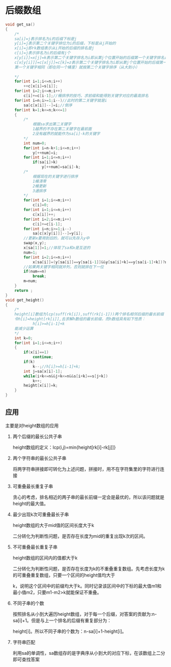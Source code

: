 # 后缀数组



```c++
void get_sa()
{
	/*
	sa[i]=j表示排名为i的后缀下标是j 
	y[i]=j表示第二个关键字排位为i的后缀，下标是从j开始的 
	x[i]=j即rk数组表示从i开始的后缀的排名是j 
	c[i]=j表示排名为i的后缀有j个 
	x[y[i]]=x[j]=k表示第二个关键字排名为i即从第j个位置开始的后缀第一个关键字排名是k
	c[x[y[i]]]=c[x[j]]=c[k]=z表示第二个关键字排名为i即从第j个位置开始的后缀第一个关键字排名k的后缀共有多少个 
	第一个关键字相同（即在同一个桶里）就按第二个关键字排序（从大到小） 
	 
	*/ 
	for(int i=1;i<=n;i++)
		++c[x[i]=s[i]];
	for(int i=2;i<=m;i++)
		c[i]+=c[i-1];//桶排序的技巧，求前缀和能得到关键字对应的最高排名 
	for(int i=n;i>=1;i--)//此时的第二关键字就是i 
		sa[c[x[i]]--]=i;//倒序 
	for(int k=1;k<=n;k<<=1)
	{
		/*
			根据sa求出第二关键字
			1越界的不存在第二关键字在最前面
			2没有越界的就能作为sa[i]-k的关键字 
		*/
		int num=0;
		for(int i=n-k+1;i<=n;i++)
			y[++num]=i;
		for(int i=1;i<=n;i++)
			if(sa[i]>k)
				y[++num]=sa[i]-k;
		/*
			根据现在的关键字进行排序 
			1桶清零
			2桶更新
			3通排序 
		*/
		for(int i=1;i<=m;i++)
			c[i]=0;
		for(int i=1;i<=n;i++)
			c[x[i]]++;
		for(int i=2;i<=m;i++)
			c[i]+=c[i-1];
		for(int i=n;i>=1;i--)
			sa[c[x[y[i]]]--]=y[i];
		//更新x要用到旧的，就可以先存入y中  
		swap(x,y);
		x[sa[1]]=1;//体现了sa和x是互逆的 
		num=1;
		for(int i=2;i<=n;i++)
			x[sa[i]]=(y[sa[i]]==y[sa[i-1]]&&y[sa[i]+k]==y[sa[i-1]+k])?num:++num;
		//如果两关键字相同就并列，否则就排在下一位 
		if(num==n)
			break;
		m=num;
	}
	return ;
}
void get_height()
{
	/*
	height[i]数组为lcp(suff(rk[i]),suff(rk[i-1]))两个排名相邻后缀的最长前缀 
	令h[i]=height[rk[i]],去求解h数组的最长前缀，而h数组具有如下性质：
			h[i]>=h[i-1]+k
	能减少运算 
	*/
	int k=0;
	for(int i=1;i<=n;i++)
	{
		if(x[i]==1)
			continue;
		if(k)
			k--;//h[i]>=h[i-1]+k;
		int j=sa[x[i]-1];
		while(i+k<=n&&j+k<=n&&s[i+k]==s[j+k])
			k++;
		height[x[i]]=k;
	}
}
```

## 应用

主要是对height数组的应用

1. 两个后缀的最长公共子串

   height数组的定义：lcp(i,j)=min{height[rk[i]-rk[j]]}

2. 两个字符串的最长公共子串

   将两字符串拼接即可转化为上述问题，拼接时，用不在字符集里的字符进行连接

3. 可重叠最长重复子串

   贪心的考虑，排名相近的两子串的最长前缀一定会是最优的，所以该问题就是height的最大值。

4. 最少出现k次可重叠最长子串

   height数组的大于mid值的区间长度大于k

   二分转化为判断性问题，是否存在长度为mid的重复出现k次的区间。

5. 不可重叠最长重复子串

   height数组的区间内的值都大于k

   二分转化为判断性问题，是否存在长度为k的不重叠重复数组。先考虑长度为k的可重叠重复数组，只要一个区间的height值均大于

   k，说明这个区间中的前缀均大于k。同时记录该区间中的下标的最大值m1和最小值m2，只要m1-m2>k就能保证不重叠。

6. 不同子串的个数

   按照排名从小到大遍历height数组，对于每一个后缀，对答案的贡献为:n-sa[i]+1。但是与上一个排名的后缀有重复部分为：

   height[i]。所以不同子串的个数为：n-sa[i]+1-height[i]。

7. 字符串匹配

   利用sa的单调性，sa数组存的是字典序从小到大的对应下标，在该数组上二分即可查找答案

   


